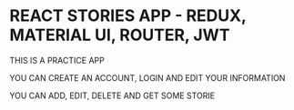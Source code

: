 # REACT STORIES APP - REDUX, MATERIAL UI, ROUTER, JWT

THIS IS A PRACTICE APP

YOU CAN CREATE AN ACCOUNT, LOGIN AND EDIT YOUR INFORMATION

YOU CAN ADD, EDIT, DELETE AND GET SOME STORIE
